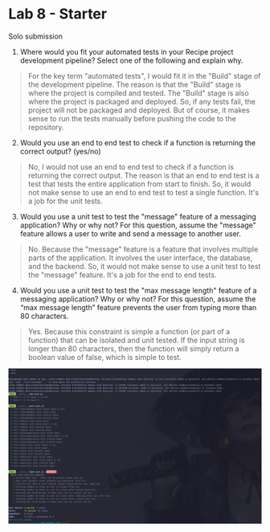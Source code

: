 # Lab 8 - Starter

Solo submission

1) Where would you fit your automated tests in your Recipe project development
pipeline? Select one of the following and explain why.

> For the key term "automated tests", I would fit it in the "Build" stage of the
> development pipeline. The reason is that the "Build" stage is where the
> project is compiled and tested. The "Build" stage is also where the project is
> packaged and deployed. So, if any tests fail, the project will not be
> packaged and deployed. But of course, it makes sense to run the tests manually
> before pushing the code to the repository.

2) Would you use an end to end test to check if a function is returning the
correct output? (yes/no)

> No, I would not use an end to end test to check if a function is returning the
> correct output. The reason is that an end to end test is a test that tests the
> entire application from start to finish. So, it would not make sense to use an
> end to end test to test a single function. It's a job for the unit tests.

3) Would you use a unit test to test the "message" feature of a messaging
application? Why or why not? For this question, assume the "message" feature
allows a user to write and send a message to another user.

> No. Because the "message" feature is a feature that involves multiple parts of
> the application. It involves the user interface, the database, and the
> backend. So, it would not make sense to use a unit test to test the "message"
> feature. It's a job for the end to end tests.

4) Would you use a unit test to test the "max message length" feature of
a messaging application? Why or why not? For this question, assume the “max
message length” feature prevents the user from typing more than 80 characters.

> Yes. Because this constraint is simple a function (or part of a function) that
> can be isolated and unit tested. If the input string is longer than 80
> characters, then the function will simply return a boolean value of false,
> which is simple to test.

![Screenshot](./screenshots/sc.png)
